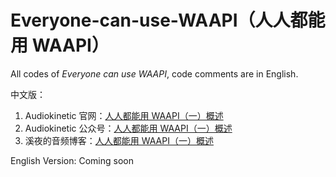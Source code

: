 # Everyone-can-use-WAAPI（人人都能用 WAAPI）
All codes of *Everyone can use WAAPI*, code comments are in English.

中文版：
1. Audiokinetic 官网：[人人都能用 WAAPI（一）概述](https://blog.audiokinetic.com/zh/everyone-can-use-waapi-overview/)
2. Audiokinetic 公众号：[人人都能用 WAAPI（一）概述](https://mp.weixin.qq.com/s?src=11&timestamp=1603290516&ver=2658&signature=XypM0nq*NqfU61c6mfTGsm-GBjNOVghAYGpHZO84D7N*CSjnNFMaQ9YqPg0lWpWcF6BR*k1K0EBHvFk8o*xxpkCAwUM2ePi7jHiTLezZryQtg3ebrI3vyHU*eq9NpREr&new=1)
3. 溪夜的音频博客：[人人都能用 WAAPI（一）概述](https://xiye.art/2020/09/01/WAAPI%20%E4%B8%80%E6%96%87%E9%80%9A%EF%BC%88%E4%B8%80%EF%BC%89/)

English Version:
Coming soon
